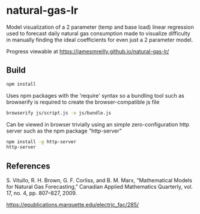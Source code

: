 # natural-gas-lr
Model visualization of a 2 parameter (temp and base load) linear regression used to forecast daily natural gas consumption made to visualize difficulty in manually finding the ideal coefficients for even just a 2 parameter model.

Progress viewable at https://jamesmreilly.github.io/natural-gas-lr/

## Build

```bash
npm install
```

Uses npm packages with the 'require' syntax so a bundling tool such as browserify is required to create the browser-compatible js file

```bash
browserify js/script.js -o js/bundle.js
```

Can be viewed in browser trivially using an simple zero-configuration http server such as the npm package "http-server"

```bash
npm install -g http-server
http-server
```



## References

S. Vitullo, R. H. Brown, G. F. Corliss, and B. M. Marx, “Mathematical Models for Natural Gas Forecasting,” Canadian Applied Mathematics Quarterly, vol. 17, no. 4, pp. 807–827, 2009.

https://epublications.marquette.edu/electric_fac/285/
